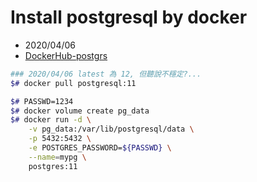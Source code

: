 # Install postgresql by docker

- 2020/04/06
- [DockerHub-postgrs](https://hub.docker.com/_/postgres)


```bash
### 2020/04/06 latest 為 12, 但聽說不穩定?...
$# docker pull postgresql:11

$# PASSWD=1234
$# docker volume create pg_data
$# docker run -d \
    -v pg_data:/var/lib/postgresql/data \
    -p 5432:5432 \
    -e POSTGRES_PASSWORD=${PASSWD} \
    --name=mypg \
    postgres:11
```
